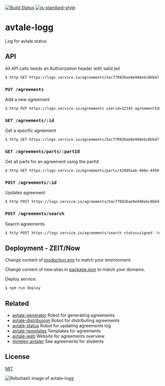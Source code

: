 [![Build Status](https://travis-ci.org/telemark/avtale-logg.svg?branch=master)](https://travis-ci.org/telemark/avtale-logg)
[![js-standard-style](https://img.shields.io/badge/code%20style-standard-brightgreen.svg?style=flat)](https://github.com/feross/standard)

# avtale-logg

Log for avtale status

## API

All API calls needs an Authorization header with valid jwt

```bash
$ http GET https://logs.service.io/agreements/5ac770926ae9e948ebc0bb47 'Authorization: Bearer <INSERT TOKEN>'
```

### ```PUT /agreements```

Add a new agreement

```bash
$ http PUT https://logs.service.io/agreements userid=12345 agreementId=98765 'Authorization: Bearer <INSERT TOKEN>'
```

### ```GET /agreements/:id```

Get a specific agreement

```bash
$ http GET https://logs.service.io/agreements/5ac770926ae9e948ebc0bb47 'Authorization: Bearer <INSERT TOKEN>'
```

### ```GET /agreements/parts/:partId```

Get all parts for an agreement using the partId

```bash
$ http GET https://logs.service.io/agreements/parts/42405aab-466e-4459-ac17-7f2c96f4ec19 'Authorization: Bearer <INSERT TOKEN>'
```

### ```POST /agreements/:id```

Updates agreement

```bash
$ http POST https://logs.service.io/agreements/5ac770926ae9e948ebc0bb47 status=signed 'Authorization: Bearer <INSERT TOKEN>'
```

### ```POST /agreements/search```

Search agreements

```bash
$ http POST https://logs.service.io/agreements/search status=signed 'Authorization: Bearer <INSERT TOKEN>'
```

## Deployment - ZEIT/Now

Change content of [production.env](production.env) to match your environment.

Change content of now:alias in [package.json](package.json) to match your domains.

Deploy service.

```bash
$ npm run deploy
```

## Related

- [avtale-generator](https://github.com/telemark/avtale-generator#readme) Robot for generating agreements
- [avtale-distribusjon](https://github.com/telemark/avtale-distribusjon#readme) Robot for distributing agreements
- [avtale-status](https://github.com/telemark/avtale-status#readme) Robot for updating agreements log
- [avtale-templates](https://github.com/telemark/avtale-templates#readme) Templates for agreements
- [avtale-web](https://github.com/telemark/avtale-web#readme) Website for agreements overview
- [minelev-avtaler](https://github.com/telemark/minelev-avtaler#readme) See agreements for students

## License

[MIT](LICENSE)

![Robohash image of avtale-logg](https://robots.kebabstudios.party/avtale-logg.png "Robohash image of avtale-logg")

